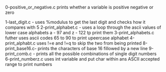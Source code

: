 0-positive_or_negative.c prints whether a variable is positive negative or zero

1-last_digit.c - uses %modulus to get the last digit and checks how it compares with 5
2-print_alphabet.c - uses a loop through the ascii values of lower case alphabets a - 97 and z - 122 tp print them
3-print_alphabets.c futher uses ascii codes 65 to 90 to print upeercase alphabet
4-print_alphabt.c  uses !=e and !=q to skip the two from being printed
8-print_base16.c- prints the characters of base 16 fillowed by a new line
9-print_comb.c - prints all the possible combinations of single digit numbers
6-print_numberz.c uses int variable and put char within ans ASCII accepted range to print numbers
